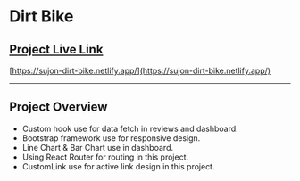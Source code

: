 # Dirt Bike

## [Project Live Link](https://sujon-dirt-bike.netlify.app/)

[https://sujon-dirt-bike.netlify.app/](https://sujon-dirt-bike.netlify.app/)

---

## Project Overview

- Custom hook use for data fetch in reviews and dashboard.
- Bootstrap framework use for responsive design.
- Line Chart & Bar Chart use in dashboard.
- Using React Router for routing in this project.
- CustomLink use for active link design in this project.
